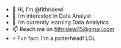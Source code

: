 - 👋 Hi, I’m @fithridewi
- 👀 I’m interested in Data Analyst
- 🌱 I’m currently learning Data Analytics
- 📫 Reach me on fithridewi15@gmail.com
- ⚡ Fun fact: I'm a potterhead! LOL

<!---
fithridewi/fithridewi is a ✨ special ✨ repository because its `README.md` (this file) appears on your GitHub profile.
You can click the Preview link to take a look at your changes.
--->
